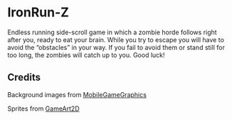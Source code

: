 # IronRun-Z
Endless running side-scroll game in which a zombie horde follows right after you, ready to eat your brain. While you try to escape you will have to avoid the “obstacles” in your way. If you fail to avoid them or stand still for too long, the zombies will catch up to you. Good luck!
## Credits
Background images from [MobileGameGraphics](https://mobilegamegraphics.com/)

Sprites from [GameArt2D](https://www.gameart2d.com/)
